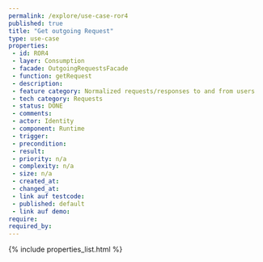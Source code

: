 ```yaml
---
permalink: /explore/use-case-ror4
published: true
title: "Get outgoing Request"
type: use-case
properties:
 - id: ROR4
 - layer: Consumption
 - facade: OutgoingRequestsFacade
 - function: getRequest
 - description: 
 - feature category: Normalized requests/responses to and from users
 - tech category: Requests
 - status: DONE
 - comments: 
 - actor: Identity
 - component: Runtime
 - trigger: 
 - precondition: 
 - result: 
 - priority: n/a
 - complexity: n/a
 - size: n/a
 - created_at: 
 - changed_at: 
 - link auf testcode: 
 - published: default
 - link auf demo: 
require:
required_by:
---
```

{% include properties_list.html %}
